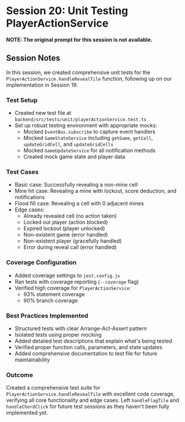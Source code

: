 # Session 20: Unit Testing PlayerActionService

**NOTE: The original prompt for this session is not available.**

## Session Notes

In this session, we created comprehensive unit tests for the `PlayerActionService.handleRevealTile` function, following up on our implementation in Session 19.

### Test Setup

- Created new test file at `backend/src/tests/unit/playerActionService.test.ts`
- Set up robust testing environment with appropriate mocks:
  - Mocked `EventBus.subscribe` to capture event handlers
  - Mocked `GameStateService` including `getGame`, `getCell`, `updateGridCell`, and `updateGridCells`
  - Mocked `GameUpdateService` for all notification methods
  - Created mock game state and player data

### Test Cases

- Basic case: Successfully revealing a non-mine cell
- Mine hit case: Revealing a mine with lockout, score deduction, and notifications
- Flood fill case: Revealing a cell with 0 adjacent mines
- Edge cases:
  - Already revealed cell (no action taken)
  - Locked out player (action blocked)
  - Expired lockout (player unlocked)
  - Non-existent game (error handled)
  - Non-existent player (gracefully handled)
  - Error during reveal call (error handled)

### Coverage Configuration

- Added coverage settings to `jest.config.js`
- Ran tests with coverage reporting (`--coverage` flag)
- Verified high coverage for `PlayerActionService`:
  - 93% statement coverage
  - 90% branch coverage

### Best Practices Implemented

- Structured tests with clear Arrange-Act-Assert pattern
- Isolated tests using proper mocking
- Added detailed test descriptions that explain what's being tested
- Verified proper function calls, parameters, and state updates
- Added comprehensive documentation to test file for future maintainability

### Outcome

Created a comprehensive test suite for `PlayerActionService.handleRevealTile` with excellent code coverage, verifying all core functionality and edge cases. Left `handleFlagTile` and `handleChordClick` for future test sessions as they haven't been fully implemented yet.